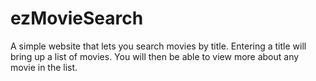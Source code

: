 # ezMovieSearch
A simple website that lets you search movies by title. Entering a title will bring up a list of movies. You will then be able to view more about any movie in the list.
